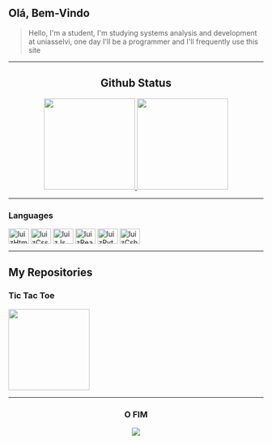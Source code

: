 <div>
   <h2>Olá, Bem-Vindo</h2>
   <blockquote><p>Hello, I'm a student, I'm studying systems analysis and development at uniasselvi, one day I'll be a programmer and I'll frequently use this site</p></blockquote>
</div>

---

<div align="center">
   <h2>Github Status</h2>
   <a href="https://github.com/luizlfsr"><img height="180em" src="https://github-readme-stats.vercel.app/api?username=luizlfsr&show_icons=true&theme=dracula&hide_border=true&border_radius=0&rank_icon=github">
   <img height="180em" src="https://github-readme-stats.vercel.app/api/top-langs/?username=luizlfsr&layout=compact&theme=dracula&hide_border=true&border_radius=0"></a>
</div>

---

<div>
   <h3>Languages</h3>
   <img align="center" alt="luizHtml5" height="30" width="40" src="https://cdn.jsdelivr.net/gh/devicons/devicon/icons/html5/html5-original.svg" />
   <img align="center" alt="luizCss3" height="30" width="40" src="https://cdn.jsdelivr.net/gh/devicons/devicon/icons/css3/css3-original.svg" />
   <img align="center" alt="luizJs" height="30" width="40" src="https://cdn.jsdelivr.net/gh/devicons/devicon/icons/javascript/javascript-original.svg" />
   <img align="center" alt="luizReact" height="30" width="40" src="https://cdn.jsdelivr.net/gh/devicons/devicon/icons/react/react-original.svg" />
   <img align="center" alt="luizPython" height="30" width="40" src="https://cdn.jsdelivr.net/gh/devicons/devicon/icons/python/python-original.svg" />
   <img align="center" alt="luizCsharp" height="30" width="40" src="https://cdn.jsdelivr.net/gh/devicons/devicon/icons/csharp/csharp-original.svg" />
</div>

---
   <div>
      <h2>My Repositories</h2>
   </div>

   <div>
      <h3>Tic Tac Toe</h3>
      <a href="https://github.com/luizlfsr/tic_tac_toe_react"><img height="160em" src="https://github-readme-stats.vercel.app/api/pin/?username=luizlfsr&theme=dracula&hide_border=true&repo=tic_tac_toe_react&border_radius=0"></a>
   </div>

---

</div>
<div align="center">
   <h3>O FIM</h3>
   <img src="https://user-images.githubusercontent.com/74038190/213866269-5d00981c-7c98-46d7-8a8e-16f462f15227.gif">
</div>
